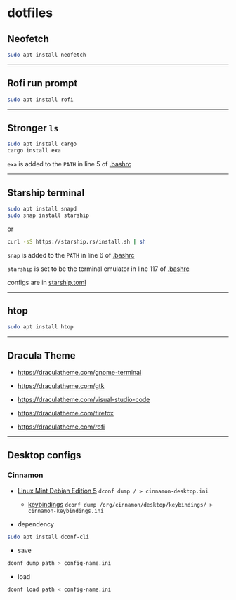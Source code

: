 # dotfiles

## Neofetch

```sh
sudo apt install neofetch
```

---

## Rofi run prompt

```sh
sudo apt install rofi
```

---

## Stronger `ls`

```sh
sudo apt install cargo
cargo install exa
```

`exa` is added to the `PATH` in line 5 of [.bashrc](https://github.com/matheus-ft/dotfiles/blob/master/.bashrc)

---

## Starship terminal

```sh
sudo apt install snapd
sudo snap install starship
```

or

```sh
curl -sS https://starship.rs/install.sh | sh
```

`snap` is added to the `PATH` in line 6 of [.bashrc](https://github.com/matheus-ft/dotfiles/blob/master/.bashrc)

`starship` is set to be the terminal emulator in line 117 of [.bashrc](https://github.com/matheus-ft/dotfiles/blob/master/.bashrc)

configs are in [starship.toml](https://github.com/matheus-ft/dotfiles/blob/master/.config/starship.toml)

---

## htop

```sh
sudo apt install htop
```

---

## Dracula Theme

- <https://draculatheme.com/gnome-terminal>

- <https://draculatheme.com/gtk>

- <https://draculatheme.com/visual-studio-code>

- <https://draculatheme.com/firefox>

- <https://draculatheme.com/rofi>

---

## Desktop configs

### Cinnamon

- [Linux Mint Debian Edition 5](https://github.com/matheus-ft/dotfiles/blob/master/cinnamon-desktop.ini) `dconf dump / > cinnamon-desktop.ini`

  - [keybindings](https://github.com/matheus-ft/dotfiles/blob/master/cinnamon-keybindings.ini) `dconf dump /org/cinnamon/desktop/keybindings/ > cinnamon-keybindings.ini`

- dependency

```sh
sudo apt install dconf-cli
```

- save

```sh
dconf dump path > config-name.ini
```

- load

```sh
dconf load path < config-name.ini
```
